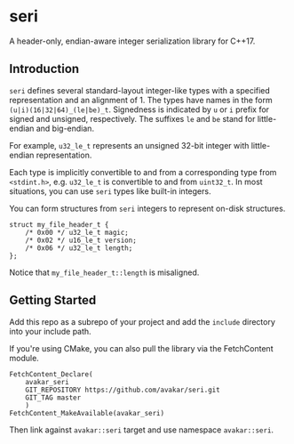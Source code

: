 # seri

A header-only, endian-aware integer serialization library for C++17.

## Introduction

`seri` defines several standard-layout integer-like types with a specified
representation and an alignment of 1. The types have names in the form
`(u|i)(16|32|64)_(le|be)_t`. Signedness is indicated by `u` or `i` prefix
for signed and unsigned, respectively. The suffixes `le` and `be` stand
for little-endian and big-endian.

For example, `u32_le_t` represents an unsigned 32-bit integer with
little-endian representation.

Each type is implicitly convertible to and from a corresponding type
from `<stdint.h>`, e.g. `u32_le_t` is convertible to and from `uint32_t`.
In most situations, you can use `seri` types like built-in integers.

You can form structures from `seri` integers to represent on-disk structures.

    struct my_file_header_t {
        /* 0x00 */ u32_le_t magic;
        /* 0x02 */ u16_le_t version;
        /* 0x06 */ u32_le_t length;
    };

Notice that `my_file_header_t::length` is misaligned.

## Getting Started

Add this repo as a subrepo of your project and add the `include` directory
into your include path.

If you're using CMake, you can also pull the library
via the FetchContent module.

    FetchContent_Declare(
        avakar_seri
        GIT_REPOSITORY https://github.com/avakar/seri.git
        GIT_TAG master
        )
    FetchContent_MakeAvailable(avakar_seri)

Then link against `avakar::seri` target and use namespace `avakar::seri`.
